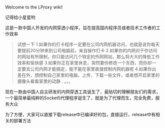 Welcome to the LProxy wiki!

记得给小星星哟

这是一款中国人开发的内网穿透小程序，旨在提高国内程序员或者技术工作者的工作效率

> 试想一下
> 1.如果你的打卡程序一定要在公司内网机器访问，也就是说你每天要提前20分钟来到公司电脑前，亲自操作打卡
> 2.如果你的内网对于你访问的网站有所限制，你只能访问几个特定的外网网站，那么将大大的降低工作效率和愉快感
> 3.如果你正在家里休息，突然要你修改一个东西，而你却一定要去公司内网才能搞定，能不能在家里直接控制内网机器呢
> 4.如果你出差在外，想控制自己家里的电脑，上传，下载一些文件，或者想开启家里的摄像头看看家里的动静
> . 。。。

现在一款由中国人自主研发的内网穿透工具诞生了，最贴切的理解朋友们的需求，一个最简单最纯粹的Socket5代理程序诞生了，就是为了代理而生，完全免费，服务大众

为了方便，大家可以直接下载release中已编译好的包，直接运行，release中有相关的部署方法
